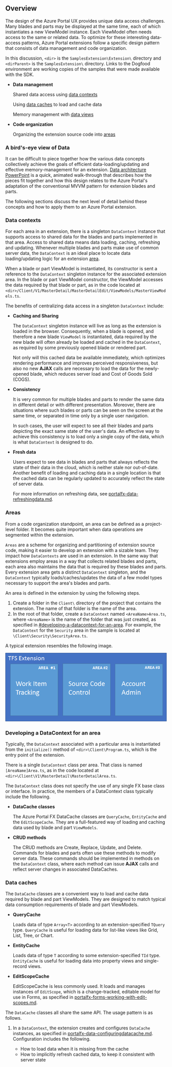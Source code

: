 
<a name="overview"></a>
## Overview

The design of the Azure Portal UX provides unique data access challenges. Many blades and parts may be displayed at the same time, each of which instantiates a new ViewModel instance. Each ViewModel often needs access to the same or related data. To optimize for these interesting data-access patterns, Azure Portal extensions follow a specific design pattern that consists of data management and code organization.

In this discussion, `<dir>` is the `SamplesExtension\Extension\` directory and  `<dirParent>`  is the `SamplesExtension\` directory. Links to the Dogfood environment are working copies of the samples that were made available with the SDK.

* **Data management**

    Shared data access using [data contexts](#data-contexts)

    Using [data caches](#data-caches) to load and cache data

    Memory management with [data views](#data-views)

* **Code organization**

    Organizing the extension source code into [areas](#areas)

<a name="overview-a-bird-s-eye-view-of-data"></a>
### A bird&#39;s-eye view of Data
  
It can be difficult to piece together how the various data concepts collectively achieve the goals of efficient data-loading/updating and effective memory-management for an extension. [Data architecture PowerPoint](https://auxdocs.blob.core.windows.net/media/DataArchitecture.pptx)  is a quick, animated walk-through that describes how the pieces fit together and how this design relates to the Azure Portal's adaptation of the conventional MVVM pattern for extension blades and parts.

The following sections discuss the next level of detail behind these concepts and how to apply them to an Azure Portal extension.

<a name="overview-data-contexts"></a>
### Data contexts

For each area in an extension, there is a singleton `DataContext` instance that supports access to shared data for the blades and parts implemented in that area. Access to shared data means data loading, caching, refreshing and updating. Whenever multiple blades and parts make use of common server data, the `DataContext` is an ideal place to locate data loading/updating logic for an extension [area](portalfx-extensions-glossary-data).

When a blade or part ViewModel is instantiated, its constructor is sent a reference to the `DataContext` singleton instance for the associated extension area.  In the blade or part ViewModel constructor, the ViewModel accesses the data required by that blade or part, as in the code located at `<dir>/Client/V1/MasterDetail/MasterDetailEdit/ViewModels/MasterViewModels.ts`.

<!--
```typescript

constructor(container: MsPortalFx.ViewModels.ContainerContract, initialState: any, dataContext: MasterDetailArea.DataContext) {
    super();

    this.title(ClientResources.masterDetailEditMasterBladeTitle);
    this.subtitle(ClientResources.masterDetailEditMasterBladeSubtitle);

    this._view = dataContext.websitesQuery.createView(container);
    
```
-->

The benefits of centralizing data access in a singleton `DataContext` include:  
* **Caching and Sharing** 

  The `DataContext` singleton instance will live as long as the extension is loaded in the browser. Consequently, when a blade is opened, and therefore a new blade `ViewModel` is instantiated, data required by the new blade will often already be loaded and cached in the `DataContext`, as required by some previously opened blade or rendered part.
  
  Not only will this cached data be available immediately,  which optimizes rendering performance and improves perceived responsiveness, but also no new **AJAX** calls are necessary to load the data for the newly-opened blade, which reduces server load and Cost of Goods Sold (COGS).

* **Consistency**

  It is very common for multiple blades and parts to render the same data in different detail or with different presentation. Moreover, there are situations where such blades or parts can be seen on the screen at the same time, or separated in time only by a single user navigation. 

  In such cases, the user will expect to see all their blades and parts depicting the exact same state of the user's data. An effective way to achieve this consistency is to load only a single copy of the data, which is what `DataContext` is designed to do.

* **Fresh data**

  Users expect to see data in blades and parts that always reflects the state of their data in the cloud, which is neither  stale nor out-of-date. Another benefit of loading and caching data in a single location is that the cached data can be regularly updated to accurately reflect the state of server data. 

  For more information on refreshing data, see [portalfx-data-refreshingdata.md](portalfx-data-refreshingdata.md).

<a name="overview-areas"></a>
### Areas

From a code organization standpoint, an area can be defined as a project-level folder. It becomes quite important when data operations are segmented within the extension.

`Areas` are a scheme for organizing and partitioning of extension source code, making it easier to develop an extension with a sizable team. They impact how `DataContexts` are used in an extension. In the same way that extensions employ areas in a way that collects related blades and parts, each area also maintains the data that is required by these blades and parts. Every extension area gets a distinct `DataContext` singleton, and the `DataContext` typically loads/caches/updates the data of a few model types necessary to support the area's blades and parts.  

An area is defined in the extension by using the following steps.

  1. Create a folder in the `Client\` directory of the project that contains the extension. The name of that folder is the name of the area.
  1. In the root of that folder, create a `DataContext` named `<AreaName>Area.ts`, where `<AreaName>` is the name of the folder that was just created, as specified in [#developing-a-datacontext-for-an-area](#developing-a-datacontext-for-an-area). For example, the `DataContext` for the `Security` area in the sample is located at `\Client\Security\SecurityArea.ts`.  

A typical extension resembles the following image.

![alt-text](../media/portalfx-data-context/area.png "Extensions can host multiple areas")

<a name="overview-developing-a-datacontext-for-an-area"></a>
### Developing a DataContext for an area

Typically, the `DataContext` associated with a particular area is instantiated from the `initialize()` method of `<dir>\Client\Program.ts`, which is the entry point of the extension.

<!--
```typescript

this.viewModelFactories.V1$MasterDetail().setDataContextFactory<typeof MasterDetailV1>(
    "./V1/MasterDetail/MasterDetailArea",
    (contextModule) => new contextModule.DataContext());

```
-->

There is a single `DataContext` class per area. That class is named `[AreaName]Area.ts`, as in the code located at  `<dir>\Client\V1\MasterDetail\MasterDetailArea.ts`.

<!--
```typescript

/**
* Context for data samples.
*/
export class DataContext {
   /**
    * This QueryCache will hold all the website data we get from the website controller.
    */
   public websitesQuery: QueryCache<WebsiteModel, WebsiteQueryParams>;

   /**
    * Provides a cache that will enable retrieving a single website.
    */
   public websiteEntities: EntityCache<WebsiteModel, number>;

   /**
    * Provides a cache for persisting edits against a website.
    */
   public editScopeCache: EditScopeCache<WebsiteModel, number>;

```
-->

The `DataContext` class does not specify the use of any single FX base class or interface. In practice, the members of a DataContext class typically include the following.

* **DataCache classes**

  The Azure Portal FX DataCache classes are `QueryCache`, `EntityCache` and the `EditScopeCache`.  They are a full-featured way of loading and caching data used by blade and part `ViewModels`.

* **CRUD methods**

  The CRUD methods are Create, Replace, Update, and Delete. Commands for  blades and parts often use these methods to modify server data. These commands should be implemented in methods on the `DataContext` class, where each method can issue **AJAX** calls and reflect server changes in associated DataCaches.

<a name="overview-data-caches"></a>
### Data caches

The `DataCache` classes are a convenient way to load and cache data required by blade and part ViewModels. They are designed to match typical data consumption requirements of blade and part ViewModels.

* **QueryCache**

  Loads data of type `Array<T>` according to an extension-specified `TQuery` type. `QueryCache` is useful for loading data for list-like views like Grid, List, Tree, or Chart.

* **EntityCache**

  Loads data of type `T` according to some extension-specified `TId` type. `EntityCache` is useful for loading data into property views and single-record views.

* **EditScopeCache**

   EditScopeCache is less commonly used. It loads and manages instances of `EditScope`, which is a change-tracked, editable model for use in Forms, as specified in [portalfx-forms-working-with-edit-scopes.md](portalfx-forms-working-with-edit-scopes.md).  


The `DataCache` classes all share the same API. The usage pattern is as follows.

1.  In a `DataContext`, the extension creates and configures `DataCache` instances, as specified in [portalfx-data-configuringdatacache.md](portalfx-data-configuringdatacache.md). Configuration includes the following.  

    * How to load data when it is missing from the cache
    * How to implicitly refresh cached data, to keep it consistent with server state

    <!-- ```typescript

this.websiteEntities = new MsPortalFx.Data.EntityCache<SamplesExtension.DataModels.WebsiteModel, number>({
    entityTypeName: SamplesExtension.DataModels.WebsiteModelType,
    sourceUri: MsPortalFx.Data.uriFormatter(Util.appendSessionId(DataShared.websiteByIdUri), true),
    findCachedEntity: {
        queryCache: this.websitesQuery,
        entityMatchesId: (website, id) => {
            return website.id() === id;
        }
    }
});

``` -->

1. In its constructor, each blade and part `ViewModel` creates a `DataView` with which to load and refresh data for the blade or part.

    <!--```typescript

this._websiteEntityView = dataContext.websiteEntities.createView(container);

```-->

1. When the blade or part ViewModel receives its parameters in the `onInputsSet` method, the ViewModel calls the  `dataView.fetch()` method to load data.

<!--```typescript

/**
 * Invoked when the blade's inputs change
 */   
public onInputsSet(inputs: Def.BrowseMasterListViewModel.InputsContract): MsPortalFx.Base.Promise {
    return this._websitesQueryView.fetch({ runningStatus: this.runningStatus.value() });
}

```-->
  
For a more information about employing these concepts, see [portalfx-data-masterdetailsbrowse.md](portalfx-data-masterdetailsbrowse.md).

<a name="overview-data-views"></a>
### Data views

Memory management is very important in the Azure Portal, because   overuse by many different extensions has been found to impact the user-perceived responsiveness of the Azure Portal.

Each `DataCache` instance manages a set of [cache entries](portalfx-extensions-glossary-data.md), and the `DataCache` includes automatic mechanisms to manage the number of cache entries present at a given time. This is important because `DataCaches` in the `DataContext` of an `area` will live as long as an extension is loaded, and consequently may support many blades and parts that come and go as the user navigates in the Azure Portal.  

When a `ViewModel` calls the `fetch()` method for its `DataView`, this `fetch()` call implicitly forms a ref-count to a `DataCache` cache entry, thereby pinning the entry in the DataCache as long as the blade/part `ViewModel` has not been  disposed by the FX. When all blade or part `ViewModels` that hold ref-counts to the same cache entry are disposed (indirectly, via DataView),  the DataCache can elect to evict or discard the cache entry. In this way, the DataCache can manage its size automatically, without explicit extension code. 

<a name="overview-summary"></a>
### Summary

For more information on using the data APIs in the portal framework, see [portalfx-data.md](portalfx-data.md).

Next Steps: Learn about [DataCaches](portalfx-data-configuringdatacache.md).

